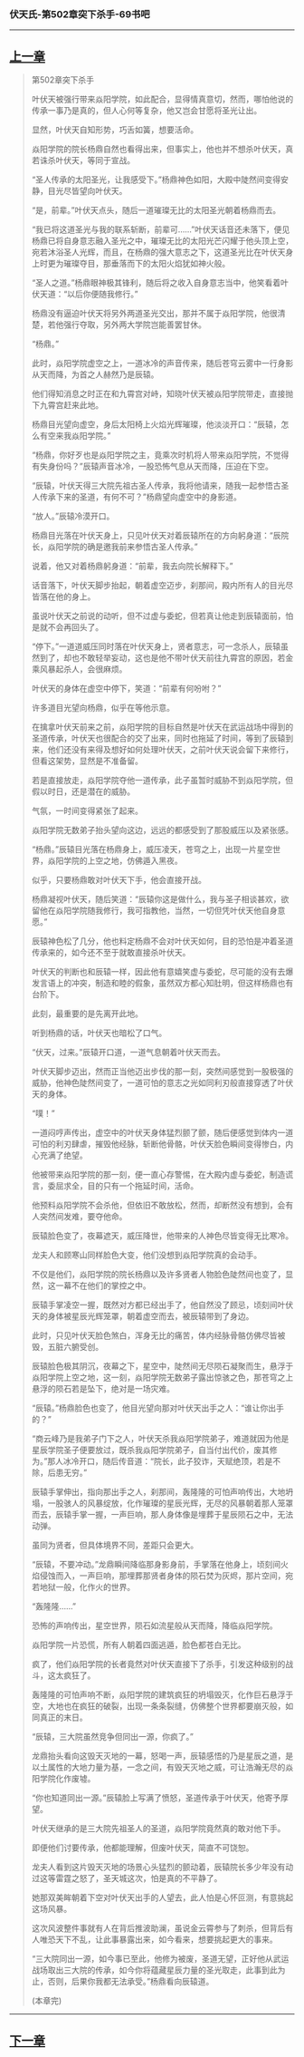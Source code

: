 ### 伏天氏-第502章突下杀手-69书吧

--------
[上一章](./a90990c02f6aa4d83ea7982919d98eec.md)
--------


>
>
>
>第502章突下杀手
>
>叶伏天被强行带来焱阳学院，如此配合，显得情真意切，然而，哪怕他说的传承一事乃是真的，但人心何等复杂，他又岂会甘愿将圣光让出。
>
>显然，叶伏天自知形势，巧舌如簧，想要活命。
>
>焱阳学院的院长杨鼎自然也看得出来，但事实上，他也并不想杀叶伏天，真若诛杀叶伏天，等同于宣战。
>
>“圣人传承的太阳圣光，让我感受下。”杨鼎神色如阳，大殿中陡然间变得安静，目光尽皆望向叶伏天。
>
>“是，前辈。”叶伏天点头，随后一道璀璨无比的太阳圣光朝着杨鼎而去。
>
>“我已将这道圣光与我的联系斩断，前辈可……”叶伏天话音还未落下，便见杨鼎已将自身意志融入圣光之中，璀璨无比的太阳光芒闪耀于他头顶上空，宛若沐浴圣人光辉，而且，在杨鼎的强大意志之下，这道圣光比在叶伏天身上时更为璀璨夺目，那垂落而下的太阳火焰犹如神火般。
>
>“圣人之道。”杨鼎眼神极其锋利，随后将之收入自身意志当中，他笑看着叶伏天道：“以后你便随我修行。”
>
>杨鼎没有逼迫叶伏天将另外两道圣光交出，那并不属于焱阳学院，他很清楚，若他强行夺取，另外两大学院岂能善罢甘休。
>
>“杨鼎。”
>
>此时，焱阳学院虚空之上，一道冰冷的声音传来，随后苍穹云雾中一行身影从天而降，为首之人赫然乃是辰辕。
>
>他们得知消息之时正在和九霄宫对峙，知晓叶伏天被焱阳学院带走，直接抛下九霄宫赶来此地。
>
>杨鼎目光望向虚空，身后太阳椅上火焰光辉璀璨，他淡淡开口：“辰辕，怎么有空来我焱阳学院。”
>
>“杨鼎，你好歹也是焱阳学院之主，竟乘次时机将人带来焱阳学院，不觉得有失身份吗？”辰辕声音冰冷，一股恐怖气息从天而降，压迫在下空。
>
>“辰辕，叶伏天得三大院先祖古圣人传承，我将他请来，随我一起参悟古圣人传承下来的圣道，有何不可？”杨鼎望向虚空中的身影道。
>
>“放人。”辰辕冷漠开口。
>
>杨鼎目光落在叶伏天身上，只见叶伏天对着辰辕所在的方向躬身道：“辰院长，焱阳学院的确是邀我前来参悟古圣人传承。”
>
>说着，他又对着杨鼎躬身道：“前辈，我去向院长解释下。”
>
>话音落下，叶伏天脚步抬起，朝着虚空迈步，刹那间，殿内所有人的目光尽皆落在他的身上。
>
>虽说叶伏天之前说的动听，但不过虚与委蛇，但若真让他走到辰辕面前，怕是就不会再回头了。
>
>“停下。”一道道威压同时落在叶伏天身上，贤者意志，可一念杀人，辰辕虽然到了，却也不敢轻举妄动，这也是他不带叶伏天前往九霄宫的原因，若金乘风暴起杀人，会很麻烦。
>
>叶伏天的身体在虚空中停下，笑道：“前辈有何吩咐？”
>
>许多道目光望向杨鼎，似乎在等他示意。
>
>在擒拿叶伏天前来之前，焱阳学院的目标自然是叶伏天在武运战场中得到的圣道传承，叶伏天也很配合的交了出来，同时也拖延了时间，等到了辰辕到来，他们还没有来得及想好如何处理叶伏天，之前叶伏天说会留下来修行，但看这架势，显然是不准备留。
>
>若是直接放走，焱阳学院夺他一道传承，此子虽暂时威胁不到焱阳学院，但假以时日，还是潜在的威胁。
>
>气氛，一时间变得紧张了起来。
>
>焱阳学院无数弟子抬头望向这边，远远的都感受到了那股威压以及紧张感。
>
>“杨鼎。”辰辕目光落在杨鼎身上，威压凌天，苍穹之上，出现一片星空世界，焱阳学院的上空之地，仿佛遁入黑夜。
>
>似乎，只要杨鼎敢对叶伏天下手，他会直接开战。
>
>杨鼎凝视叶伏天，随后笑道：“辰辕你这是做什么，我与圣子相谈甚欢，欲留他在焱阳学院随我修行，我可指教他，当然，一切但凭叶伏天他自身意愿。”
>
>辰辕神色松了几分，他也料定杨鼎不会对叶伏天如何，目的恐怕是冲着圣道传承来的，如今还不至于就敢直接杀叶伏天。
>
>叶伏天的判断也和辰辕一样，因此他有意嬉笑虚与委蛇，尽可能的没有去爆发言语上的冲突，制造和睦的假象，虽然双方都心知肚明，但这样杨鼎也有台阶下。
>
>此刻，最重要的是先离开此地。
>
>听到杨鼎的话，叶伏天也暗松了口气。
>
>“伏天，过来。”辰辕开口道，一道气息朝着叶伏天而去。
>
>叶伏天脚步迈出，然而正当他迈出步伐的那一刻，突然间感觉到一股极强的威胁，他神色陡然间变了，一道可怕的意志之光如同利刃般直接穿透了叶伏天的身体。
>
>“噗！”
>
>一道闷哼声传出，虚空中的叶伏天身体猛烈颤了颤，随后便感觉到体内一道可怕的利刃肆虐，摧毁他经脉，斩断他骨骼，叶伏天脸色瞬间变得惨白，内心充满了绝望。
>
>他被带来焱阳学院的那一刻，便一直心存警惕，在大殿内虚与委蛇，制造谎言，委屈求全，目的只有一个拖延时间，活命。
>
>他预料焱阳学院不会杀他，但依旧不敢放松，然而，却断然没有想到，会有人突然间发难，要夺他命。
>
>辰辕脸色变了，夜幕遮天，威压降世，他带来的人神色尽皆变得无比寒冷。
>
>龙夫人和顾寒山同样脸色大变，他们没想到焱阳学院真的会动手。
>
>不仅是他们，焱阳学院的院长杨鼎以及许多贤者人物脸色陡然间也变了，显然，这一幕不在他们的掌控之中。
>
>辰辕手掌凌空一握，既然对方都已经出手了，他自然没了顾忌，顷刻间叶伏天的身体被星辰光辉笼罩，朝着虚空而去，被辰辕带到了身边。
>
>此时，只见叶伏天脸色煞白，浑身无比的痛苦，体内经脉骨骼仿佛尽皆被毁，五脏六腑受创。
>
>辰辕脸色极其阴沉，夜幕之下，星空中，陡然间无尽陨石凝聚而生，悬浮于焱阳学院上空之地，这一刻，焱阳学院无数弟子露出惊骇之色，那苍穹之上悬浮的陨石若是坠下，绝对是一场灾难。
>
>“辰辕。”杨鼎脸色也变了，他目光望向那对叶伏天出手之人：“谁让你出手的？”
>
>“商云峰乃是我弟子门下之人，叶伏天杀我焱阳学院弟子，难道就因为他是星辰学院圣子便要放过，既杀我焱阳学院弟子，自当付出代价，废其修为。”那人冰冷开口，随后传音道：“院长，此子狡诈，天赋绝顶，若是不除，后患无穷。”
>
>辰辕手掌伸出，指向那出手之人，刹那间，轰隆隆的可怕声响传出，大地坍塌，一股骇人的风暴绽放，化作璀璨的星辰光辉，无尽的风暴朝着那人笼罩而去，辰辕手掌一握，一声巨响，那人身体像是埋葬于星辰陨石之中，无法动弹。
>
>虽同为贤者，但具体境界不同，差距只会更大。
>
>“辰辕，不要冲动。”龙鼎瞬间降临那身影身前，手掌落在他身上，顷刻间火焰侵蚀而入，一声巨响，那埋葬那贤者身体的陨石焚为灰烬，那片空间，宛若地狱一般，化作火的世界。
>
>“轰隆隆……”
>
>恐怖的声响传出，星空世界，陨石如流星般从天而降，降临焱阳学院。
>
>焱阳学院一片恐慌，所有人朝着四面逃遁，脸色都苍白无比。
>
>疯了，他们焱阳学院的长者竟然对叶伏天直接下了杀手，引发这种级别的战斗，这太疯狂了。
>
>轰隆隆的可怕声响不断，焱阳学院的建筑疯狂的坍塌毁灭，化作巨石悬浮于空，大地也在疯狂的破裂，出现一条条裂缝，仿佛整个世界都要崩灭般，如同真正的末日。
>
>“辰辕，三大院虽然竞争但同出一源，你疯了。”
>
>龙鼎抬头看向这毁天灭地的一幕，怒喝一声，辰辕感悟的乃是星辰之道，是以土属性的大地力量为基，一念之间，有毁天灭地之威，可让浩瀚无尽的焱阳学院化作废墟。
>
>“你也知道同出一源。”辰辕脸上写满了愤怒，圣道传承于叶伏天，他寄予厚望。
>
>叶伏天继承的是三大院先祖圣人的圣道，焱阳学院竟然真的敢对他下手。
>
>即便他们讨要传承，他都能理解，但废叶伏天，简直不可饶恕。
>
>龙夫人看到这片毁天灭地的场景心头猛烈的颤动着，辰辕院长多少年没有动过这等雷霆之怒了，圣天城这次，怕是真的不平静了。
>
>她那双美眸朝着下空对叶伏天出手的人望去，此人怕是心怀叵测，有意挑起这场风暴。
>
>这次风波整件事就有人在背后推波助澜，虽说金云霄参与了刺杀，但背后有人唯恐天下不乱，让此事暴露出来，如今看来，想要挑起更大的事来。
>
>“三大院同出一源，如今事已至此，他修为被废，圣道无望，正好他从武运战场取出三大院的传承，如今你将蕴藏星辰力量的圣光取走，此事到此为止，否则，后果你我都无法承受。”杨鼎看向辰辕道。
>
>(本章完)
>
>

--------
[下一章](./69e197cd1b0ee82c54d5f3c4cadd3f56.md)
--------
